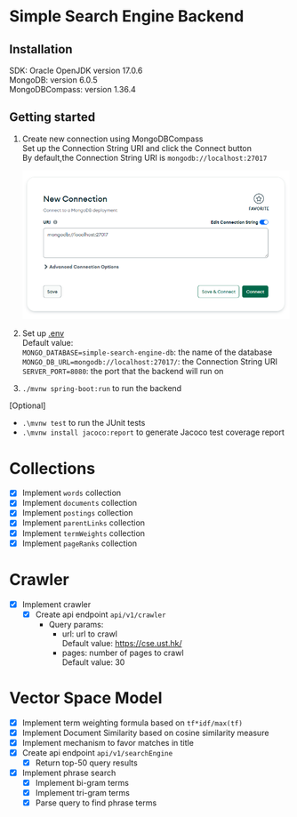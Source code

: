 # Simple Search Engine Backend

## Installation

SDK: Oracle OpenJDK version 17.0.6  
MongoDB: version 6.0.5  
MongoDBCompass: version 1.36.4

## Getting started

1. Create new connection using MongoDBCompass  
   Set up the Connection String URI and click the Connect button  
   By default,the Connection String URI is `mongodb://localhost:27017`

    ![MongoDBCompass new connection](imgs/MongoDBCompass.png)

2. Set up [.env](src/main/resources/.env)  
   Default value:  
   `MONGO_DATABASE=simple-search-engine-db`: the name of the database
   `MONGO_DB_URL=mongodb://localhost:27017/`: the Connection String URI
   `SERVER_PORT=8080`: the port that the backend will run on

3. `./mvnw spring-boot:run` to run the backend

[Optional]

-   `.\mvnw test` to run the JUnit tests
-   `.\mvnw install jacoco:report` to generate Jacoco test coverage report

# Collections

-   [x] Implement `words` collection
-   [x] Implement `documents` collection
-   [x] Implement `postings` collection
-   [x] Implement `parentLinks` collection
-   [x] Implement `termWeights` collection
-   [x] Implement `pageRanks` collection

# Crawler

-   [x] Implement crawler
    -   [x] Create api endpoint `api/v1/crawler`
        -   Query params:
            -   url: url to crawl  
                Default value: https://cse.ust.hk/
            -   pages: number of pages to crawl  
                Default value: 30

# Vector Space Model

-   [x] Implement term weighting formula based on `tf*idf/max(tf)`
-   [x] Implement Document Similarity based on cosine similarity measure
-   [x] Implement mechanism to favor matches in title
-   [x] Create api endpoint `api/v1/searchEngine`
    -   [x] Return top-50 query results
-   [x] Implement phrase search
    -   [x] Implement bi-gram terms
    -   [x] Implement tri-gram terms
    -   [x] Parse query to find phrase terms
